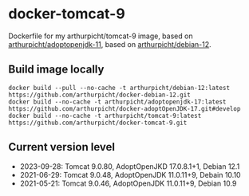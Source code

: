 # docker-tomcat-9

Dockerfile for my arthurpicht/tomcat-9 image, based on
[arthurpicht/adoptopenjdk-11](https://github.com/arthurpicht/docker-adoptOpenJDK-11), based on
[arthurpicht/debian-12](https://github.com/arthurpicht/docker-debian-12).

## Build image locally

    docker build --pull --no-cache -t arthurpicht/debian-12:latest https://github.com/arthurpicht/docker-debian-12.git
    docker build --no-cache -t arthurpicht/adoptopenjdk-17:latest https://github.com/arthurpicht/docker-adoptOpenJDK-17.git#develop 
    docker build --no-cache -t arthurpicht/tomcat-9:latest https://github.com/arthurpicht/docker-tomcat-9.git

## Current version level

* 2023-09-28: Tomcat 9.0.80, AdoptOpenJKD 17.0.8.1+1, Debian 12.1
* 2021-06-29: Tomcat 9.0.48, AdoptOpenJDK 11.0.11+9, Debain 10.10
* 2021-05-21: Tomcat 9.0.46, AdoptOpenJDK 11.0.11+9, Debian 10.9



